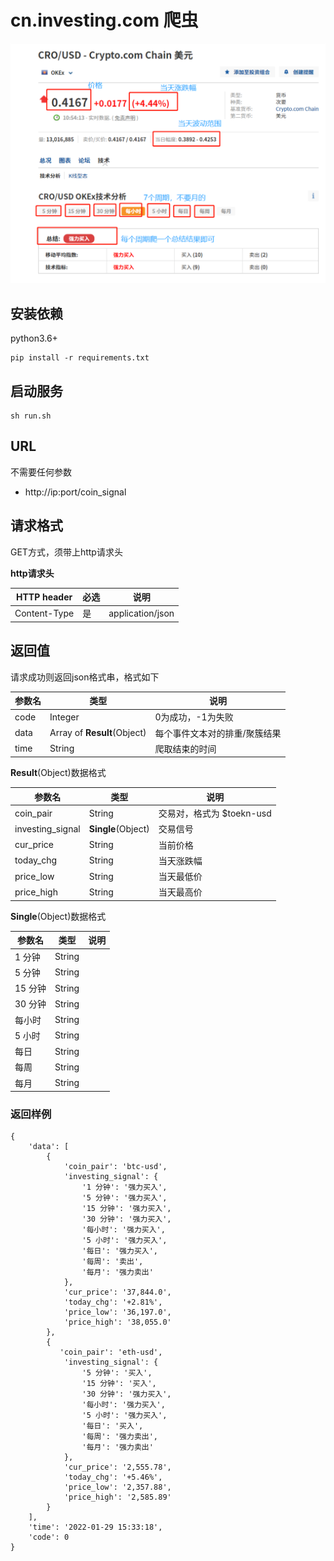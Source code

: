 # cn.investing.com 爬虫

![爬取页面](main_page.png)
## 安装依赖

python3.6+

```shell
pip install -r requirements.txt
```

## 启动服务

```shell
sh run.sh
```

## URL
不需要任何参数
- http://ip:port/coin_signal

## 请求格式

GET方式，须带上http请求头

**http请求头**

| HTTP header  | 必选 | 说明             |
| ------------ | ---- | ---------------- |
| Content-Type | 是   | application/json |

## 返回值

请求成功则返回json格式串，格式如下

| 参数名 | 类型                        | 说明                          |
| ------ | --------------------------- | ----------------------------- |
| code   | Integer                     | 0为成功，-1为失败             |
| data   | Array of **Result**(Object) | 每个事件文本对的排重/聚簇结果 |
| time   | String                      | 爬取结束的时间                    |

**Result**(Object)数据格式

| 参数名 | 类型            | 说明                                      |
| ------ | --------------- | --------------------------------- |
| coin_pair  | String | 交易对，格式为 $toekn-usd                |
| investing_signal  | **Single**(Object) | 交易信号         |
| cur_price  | String | 当前价格         |
| today_chg  | String | 当天涨跌幅         |
| price_low  | String | 当天最低价        |
| price_high  | String | 当天最高价        |

**Single**(Object)数据格式

| 参数名 | 类型            | 说明                                      |
| ------ | --------------- | --------------------------------- |
| 1 分钟  | String |                 |
| 5 分钟  | String |            |
| 15 分钟  | String |                 |
| 30 分钟  | String |            |
|  每小时 | String |                 |
| 5 小时  | String |            |
| 每日  | String |                 |
| 每周  | String |            |
| 每月  | String |            |


### 返回样例
```buildoutcfg
{
	'data': [
	    {
	        'coin_pair': 'btc-usd',
			'investing_signal': {
				'1 分钟': '强力买入',
				'5 分钟': '强力买入',
				'15 分钟': '强力买入',
				'30 分钟': '强力买入',
				'每小时': '强力买入',
				'5 小时': '强力买入',
				'每日': '强力买入',
				'每周': '卖出',
				'每月': '强力卖出'
			},
			'cur_price': '37,844.0',
			'today_chg': '+2.81%',
			'price_low': '36,197.0',
			'price_high': '38,055.0'
		},
		{
		   'coin_pair': 'eth-usd',
			'investing_signal': {
				'5 分钟': '买入',
				'15 分钟': '买入',
				'30 分钟': '强力买入',
				'每小时': '强力买入',
				'5 小时': '强力买入',
				'每日': '买入',
				'每周': '强力卖出',
				'每月': '强力卖出'
			},
			'cur_price': '2,555.78',
			'today_chg': '+5.46%',
			'price_low': '2,357.88',
			'price_high': '2,585.89'
		}
	],
	'time': '2022-01-29 15:33:18',
	'code': 0
}
```